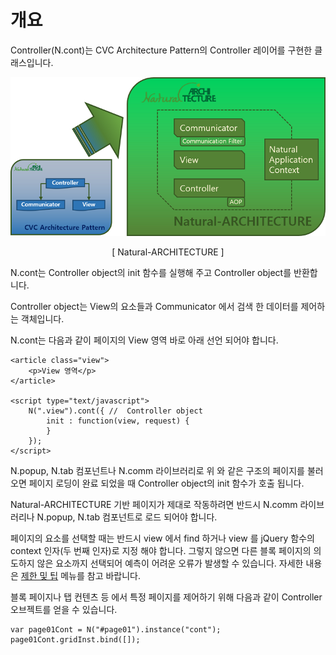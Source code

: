 개요
===

Controller(N.cont)는 CVC Architecture Pattern의 Controller 레이어를 구현한 클래스입니다.

![](images/intr/pic4.png)
<center>[ Natural-ARCHITECTURE ]</center>

N.cont는 Controller object의 init 함수를 실행해 주고 Controller object를 반환합니다.
<p class="alert">Controller object는 View의 요소들과 Communicator 에서 검색 한 데이터를 제어하는 객체입니다.</p>

N.cont는 다음과 같이 페이지의 View 영역 바로 아래 선언 되어야 합니다.

```
<article class="view">
    <p>View 영역</p>
</article>

<script type="text/javascript">
    N(".view").cont({ //  Controller object
        init : function(view, request) {
        }
    });
</script>
```

N.popup, N.tab 컴포넌트나 N.comm 라이브러리로 위 와 같은 구조의 페이지를 불러 오면 페이지 로딩이 완료 되었을 때 Controller object의 init 함수가 호출 됩니다.
<p class="alert">Natural-ARCHITECTURE 기반 페이지가 제대로 작동하려면 반드시 N.comm 라이브러리나 N.popup, N.tab 컴포넌트로 로드 되어야 합니다.</p>
<p class="alert">페이지의 요소를 선택할 때는 반드시 view 에서 find 하거나 view 를 jQuery 함수의 context 인자(두 번째 인자)로 지정 해야 합니다. 그렇지 않으면 다른 블록 페이지의 의도하지 않은 요소까지 선택되어 예측이 어려운 오류가 발생할 수 있습니다. 자세한 내용은 <a href="#cmVmcjA2MDElMjQlRUMlQTAlOUMlRUQlOTUlOUMlMjAlRUIlQjAlOEYlMjAlRUQlOEMlODEkaHRtbCUyRm5hdHVyYWxqcyUyRnJlZnIlMkZyZWZyMDYwMS5odG1s">제한 및 팁</a> 메뉴를 참고 바랍니다.</p>

블록 페이지나 탭 컨텐츠 등 에서 특정 페이지를 제어하기 위해 다음과 같이 Controller 오브젝트를 얻을 수 있습니다.

```
var page01Cont = N("#page01").instance("cont");
page01Cont.gridInst.bind([]);
```